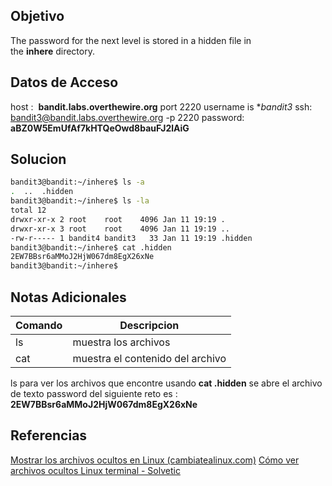 ## Objetivo
The password for the next level is stored in a hidden file in the **inhere** directory.

## Datos de Acceso
host :  **bandit.labs.overthewire.org** port 2220
username is **bandit3*
ssh:  bandit3@bandit.labs.overthewire.org -p 2220
password: **aBZ0W5EmUfAf7kHTQeOwd8bauFJ2lAiG**
## Solucion

``` bash
bandit3@bandit:~/inhere$ ls -a
.  ..  .hidden
bandit3@bandit:~/inhere$ ls -la
total 12
drwxr-xr-x 2 root    root    4096 Jan 11 19:19 .
drwxr-xr-x 3 root    root    4096 Jan 11 19:19 ..
-rw-r----- 1 bandit4 bandit3   33 Jan 11 19:19 .hidden
bandit3@bandit:~/inhere$ cat .hidden
2EW7BBsr6aMMoJ2HjW067dm8EgX26xNe
bandit3@bandit:~/inhere$
```

## Notas Adicionales

| Comando | Descripcion |
| ---- | ----|
| ls| muestra los archivos|
| cat | muestra el contenido del archivo |

ls para ver los archivos que encontre 
usando **cat .hidden** se abre el archivo de texto 
password del siguiente reto es : **2EW7BBsr6aMMoJ2HjW067dm8EgX26xNe**
## Referencias

[Mostrar los archivos ocultos en Linux (cambiatealinux.com)](https://cambiatealinux.com/mostrar-los-archivos-ocultos-en-linux#:~:text=Desde%20el%20terminal%20con%20el,se%20muestran%20los%20archivos%20ocultos.)
[Cómo ver archivos ocultos Linux terminal - Solvetic](https://www.solvetic.com/tutoriales/article/5846-como-ver-archivos-ocultos-linux-terminal/)





